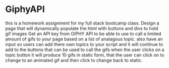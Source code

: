 # GiphyAPI

this is a homework assignment for my full stack bootcamp class.
Design a page that will dynamically populate the html with buttons and divs to hold gif images
Get an API key from GIPHY API to be able to use to call a limited amount of gifs to your page based on a list of analagous topic.
also have an input so users can add there own topics to your script and it will continue to add to the buttons that can be used to call the gifs
when the user clicks on a topic button it will produce 10 gifs in static form, that the user can click on to change to an animated gif and then click to change back to static.
